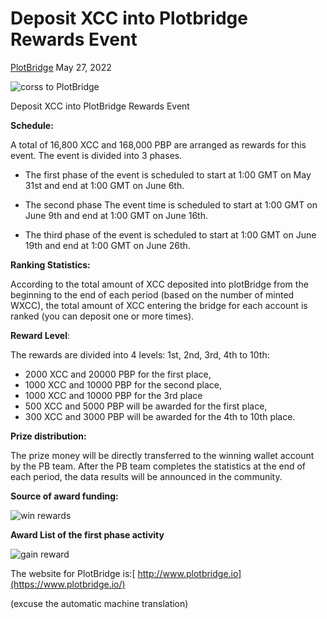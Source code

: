 # Deposit XCC into Plotbridge Rewards Event

[PlotBridge](https://app.plotbridge.io/) May 27, 2022

![corss to PlotBridge](/images/activeimg/cross.jpg)

Deposit XCC into PlotBridge Rewards Event

**Schedule:**

A total of 16,800 XCC and 168,000 PBP are arranged as rewards for this event. The event is divided into 3 phases.

-   The first phase of the event is scheduled to start at 1:00 GMT on May 31st and end at 1:00 GMT on June 6th.

-   The second phase The event time is scheduled to start at 1:00 GMT on June 9th and end at 1:00 GMT on June 16th.

-   The third phase of the event is scheduled to start at 1:00 GMT on June 19th and end at 1:00 GMT on June 26th.

**Ranking Statistics:**

According to the total amount of XCC deposited into plotBridge from the beginning to the end of each period (based on the number of minted WXCC), the total amount of XCC entering the bridge for each account is ranked (you can deposit one or more times).

**Reward Level**:

The rewards are divided into 4 levels: 1st, 2nd, 3rd, 4th to 10th:

-   2000 XCC and 20000 PBP for the first place,
-   1000 XCC and 10000 PBP for the second place,
-   1000 XCC and 10000 PBP for the 3rd place
-   500 XCC and 5000 PBP will be awarded for the first place,
-   300 XCC and 3000 PBP will be awarded for the 4th to 10th place.

**Prize distribution:**

The prize money will be directly transferred to the winning wallet account by the PB team. After the PB team completes the statistics at the end of each period, the data results will be announced in the community.

**Source of award funding:**

![win rewards](/images/activeimg/active1.jpg)

**Award List of the first phase activity**

![gain reward](/images/activeimg/cross1.jpg)

The website for PlotBridge is:[ http://www.plotbridge.io](https://www.plotbridge.io/)

(excuse the automatic machine translation)
